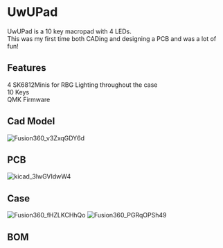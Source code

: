 # UwUPad
UwUPad is a 10 key macropad with 4 LEDs.  
This was my first time both CADing and designing a PCB and was a lot of fun!  

## Features 
4 SK6812Minis for RBG Lighting throughout the case  
10 Keys  
QMK Firmware  

## Cad Model  
![Fusion360_v3ZxqGDY6d](https://github.com/user-attachments/assets/28c1b03e-b56b-4c32-9e58-195c41722a28)

## PCB  
![kicad_3lwGVIdwW4](https://github.com/user-attachments/assets/c093b457-9fb4-42c3-80e1-bdf3e4050991)

## Case  
![Fusion360_fHZLKCHhQo](https://github.com/user-attachments/assets/8406ef57-7ebe-42e4-95f5-5e3b4f19c997)
![Fusion360_PGRqOPSh49](https://github.com/user-attachments/assets/b750c2d1-e228-4bf1-86d9-82884a4126f0)

## BOM  
